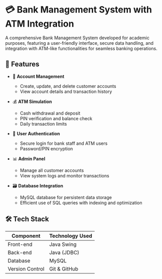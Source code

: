 # 💳 Bank Management System with ATM Integration

A comprehensive Bank Management System developed for academic purposes, featuring a user-friendly interface, secure data handling, and integration with ATM-like functionalities for seamless banking operations.

## 🚀 Features

- 🏦 **Account Management**
  - Create, update, and delete customer accounts
  - View account details and transaction history

- 💰 **ATM Simulation**
  - Cash withdrawal and deposit
  - PIN verification and balance check
  - Daily transaction limits

- 🔐 **User Authentication**
  - Secure login for bank staff and ATM users
  - Password/PIN encryption

- 📊 **Admin Panel**
  - Manage all customer accounts
  - View system logs and monitor transactions

- 🗃️ **Database Integration**
  - MySQL database for persistent data storage
  - Efficient use of SQL queries with indexing and optimization

## 🛠️ Tech Stack

| Component       | Technology Used          |
|----------------|--------------------------|
| Front-end      | Java Swing               |
| Back-end       | Java (JDBC)              |
| Database       | MySQL                    |
| Version Control| Git & GitHub             |



